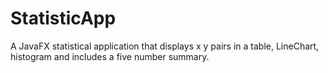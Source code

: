 # StatisticApp
A JavaFX statistical application that displays x y pairs in a table, LineChart, histogram and includes a five number summary.
